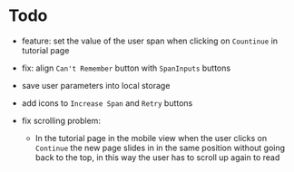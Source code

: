 # Todo

- feature: set the value of the user span when clicking on `Countinue` in tutorial page
- fix: align `Can't Remember` button with `SpanInputs` buttons





- save user parameters into local storage
- add icons to `Increase Span` and `Retry` buttons
- fix scrolling problem:
  - In the tutorial page in the mobile view when the user clicks on `Continue` the new page slides in in the same position without going back to the top, in this way the user has to scroll up again to read
